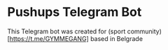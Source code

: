 # Pushups Telegram Bot

This Telegram bot was created for (sport community)[https://t.me/GYMMEGANG] based in Belgrade

